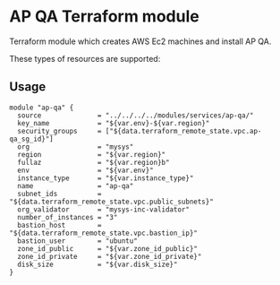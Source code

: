 AP QA Terraform module
========================

Terraform module which creates AWS Ec2 machines and install AP QA.

These types of resources are supported:


Usage
-----

```
module "ap-qa" {
  source              = "../../../../modules/services/ap-qa/"
  key_name            = "${var.env}-${var.region}"
  security_groups     = ["${data.terraform_remote_state.vpc.ap-qa_sg_id}"]
  org                 = "mysys"
  region              = "${var.region}"
  fullaz              = "${var.region}b"
  env                 = "${var.env}"
  instance_type       = "${var.instance_type}"
  name                = "ap-qa"
  subnet_ids          = "${data.terraform_remote_state.vpc.public_subnets}"
  org_validator       = "mysys-inc-validator"
  number_of_instances = "3"
  bastion_host        = "${data.terraform_remote_state.vpc.bastion_ip}"
  bastion_user        = "ubuntu"
  zone_id_public      = "${var.zone_id_public}"
  zone_id_private     = "${var.zone_id_private}"
  disk_size           = "${var.disk_size}"
}
```
